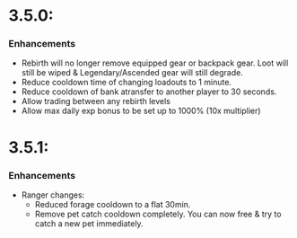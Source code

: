 # 3.5.0:
### Enhancements
 - Rebirth will no longer remove equipped gear or backpack gear. Loot will still be wiped & Legendary/Ascended gear will still degrade.
 - Reduce cooldown time of changing loadouts to 1 minute.
 - Reduce cooldown of bank atransfer to another player to 30 seconds.
 - Allow trading between any rebirth levels
 - Allow max daily exp bonus to be set up to 1000% (10x multiplier)

# 3.5.1:
### Enhancements
 - Ranger changes:
    - Reduced forage cooldown to a flat 30min.
    - Remove pet catch cooldown completely. You can now free & try to catch a new pet immediately.